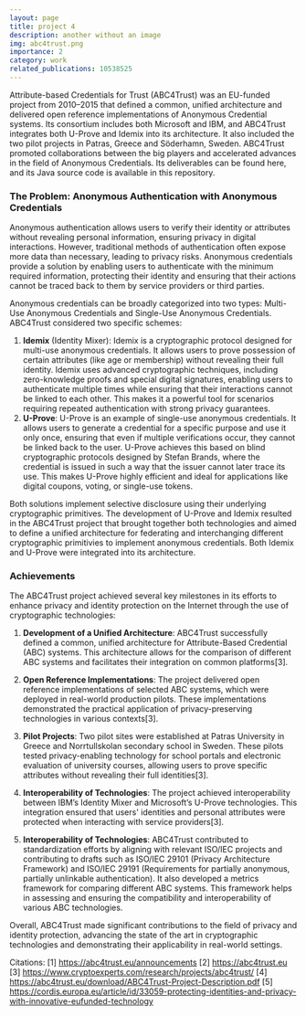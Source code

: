 ```yaml
---
layout: page
title: project 4
description: another without an image
img: abc4trust.png
importance: 2
category: work
related_publications: 10538525
---
```


Attribute-based Credentials for Trust (ABC4Trust) was an EU-funded project from 2010–2015 that defined a common, unified architecture and delivered open reference implementations of Anonymous Credential systems. Its consortium includes both Microsoft and IBM, and ABC4Trust integrates both U-Prove and Idemix into its architecture. It also included the two pilot projects in Patras, Greece and Söderhamn, Sweden. ABC4Trust promoted collaborations between the big players and accelerated advances in the field of Anonymous Credentials. Its deliverables can be found here, and its Java source code is available in this repository.

### The Problem: Anonymous Authentication with Anonymous Credentials
Anonymous authentication allows users to verify their identity or attributes without revealing personal information, ensuring privacy in digital interactions. However, traditional methods of authentication often expose more data than necessary, leading to privacy risks. Anonymous credentials provide a solution by enabling users to authenticate with the minimum required information, protecting their identity and ensuring that their actions cannot be traced back to them by service providers or third parties.

Anonymous credentials can be broadly categorized into two types: Multi-Use Anonymous Credentials and Single-Use Anonymous Credentials. ABC4Trust considered two specific schemes:

1.	**Idemix** (Identity Mixer): Idemix is a cryptographic protocol designed for multi-use anonymous credentials. It allows users to prove possession of certain attributes (like age or membership) without revealing their full identity. Idemix uses advanced cryptographic techniques, including zero-knowledge proofs and special digital signatures, enabling users to authenticate multiple times while ensuring that their interactions cannot be linked to each other. This makes it a powerful tool for scenarios requiring repeated authentication with strong privacy guarantees.
2.	**U-Prove**: U-Prove is an example of single-use anonymous credentials. It allows users to generate a credential for a specific purpose and use it only once, ensuring that even if multiple verifications occur, they cannot be linked back to the user. U-Prove achieves this based on blind cryptographic protocols designed by Stefan Brands, where the credential is issued in such a way that the issuer cannot later trace its use. This makes U-Prove highly efficient and ideal for applications like digital coupons, voting, or single-use tokens.

Both solutions implement selective disclosure using their underlying cryptographic primitives.
The development of U-Prove and Idemix resulted in the ABC4Trust project that brought together both technologies and aimed to define a unified architecture for federating and interchanging different cryptographic primitivies to implement anonymous credentials. Both Idemix and U-Prove were integrated into its architecture.
	
### Achievements

The ABC4Trust project achieved several key milestones in its efforts to enhance privacy and identity protection on the Internet through the use of cryptographic technologies:

1. **Development of a Unified Architecture**: ABC4Trust successfully defined a common, unified architecture for Attribute-Based Credential (ABC) systems. This architecture allows for the comparison of different ABC systems and facilitates their integration on common platforms[3].

2. **Open Reference Implementations**: The project delivered open reference implementations of selected ABC systems, which were deployed in real-world production pilots. These implementations demonstrated the practical application of privacy-preserving technologies in various contexts[3].

3. **Pilot Projects**: Two pilot sites were established at Patras University in Greece and Norrtullskolan secondary school in Sweden. These pilots tested privacy-enabling technology for school portals and electronic evaluation of university courses, allowing users to prove specific attributes without revealing their full identities[3].

4. **Interoperability of Technologies**: The project achieved interoperability between IBM’s Identity Mixer and Microsoft’s U-Prove technologies. This integration ensured that users' identities and personal attributes were protected when interacting with service providers[3].

5. **Interoperability of Technologies**: ABC4Trust contributed to standardization efforts by aligning with relevant ISO/IEC projects and contributing to drafts such as ISO/IEC 29101 (Privacy Architecture Framework) and ISO/IEC 29191 (Requirements for partially anonymous, partially unlinkable authentication). It also developed a metrics framework for comparing different ABC systems. This framework helps in assessing and ensuring the compatibility and interoperability of various ABC technologies.


Overall, ABC4Trust made significant contributions to the field of privacy and identity protection, advancing the state of the art in cryptographic technologies and demonstrating their applicability in real-world settings.

Citations:
[1] https://abc4trust.eu/announcements
[2] https://abc4trust.eu
[3] https://www.cryptoexperts.com/research/projects/abc4trust/
[4] https://abc4trust.eu/download/ABC4Trust-Project-Description.pdf
[5] https://cordis.europa.eu/article/id/33059-protecting-identities-and-privacy-with-innovative-eufunded-technology
